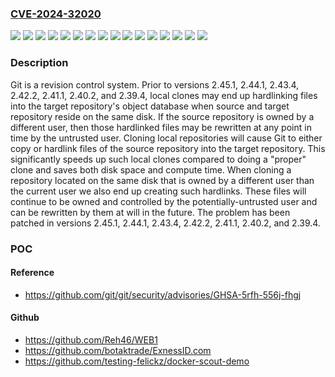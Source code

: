 ### [CVE-2024-32020](https://cve.mitre.org/cgi-bin/cvename.cgi?name=CVE-2024-32020)
![](https://img.shields.io/static/v1?label=Product&message=git&color=blue)
![](https://img.shields.io/static/v1?label=Version&message=%3C%202.39.4%20&color=brightgreen)
![](https://img.shields.io/static/v1?label=Version&message=%3D%202.41.0%20&color=brightgreen)
![](https://img.shields.io/static/v1?label=Version&message=%3D%202.44.0%20&color=brightgreen)
![](https://img.shields.io/static/v1?label=Version&message=%3D%202.45.0%20&color=brightgreen)
![](https://img.shields.io/static/v1?label=Version&message=%3E%3D%202.40.0%2C%20%3C%202.40.2%20&color=brightgreen)
![](https://img.shields.io/static/v1?label=Version&message=%3E%3D%202.42.0%2C%20%3C%202.42.2%20&color=brightgreen)
![](https://img.shields.io/static/v1?label=Version&message=%3E%3D%202.43.0%2C%20%3C%202.43.4%20&color=brightgreen)
![](https://img.shields.io/static/v1?label=Version&message=0%20&color=brightgreen)
![](https://img.shields.io/static/v1?label=Version&message=2.40.0%20&color=brightgreen)
![](https://img.shields.io/static/v1?label=Version&message=2.41.0%20&color=brightgreen)
![](https://img.shields.io/static/v1?label=Version&message=2.42.0%20&color=brightgreen)
![](https://img.shields.io/static/v1?label=Version&message=2.43%20&color=brightgreen)
![](https://img.shields.io/static/v1?label=Version&message=2.44.0%20&color=brightgreen)
![](https://img.shields.io/static/v1?label=Version&message=2.45.0%20&color=brightgreen)
![](https://img.shields.io/static/v1?label=Vulnerability&message=CWE-281%3A%20Improper%20Preservation%20of%20Permissions&color=brightgreen)

### Description

Git is a revision control system. Prior to versions 2.45.1, 2.44.1, 2.43.4, 2.42.2, 2.41.1, 2.40.2, and 2.39.4, local clones may end up hardlinking files into the target repository's object database when source and target repository reside on the same disk. If the source repository is owned by a different user, then those hardlinked files may be rewritten at any point in time by the untrusted user. Cloning local repositories will cause Git to either copy or hardlink files of the source repository into the target repository. This significantly speeds up such local clones compared to doing a "proper" clone and saves both disk space and compute time. When cloning a repository located on the same disk that is owned by a different user than the current user we also end up creating such hardlinks. These files will continue to be owned and controlled by the potentially-untrusted user and can be rewritten by them at will in the future. The problem has been patched in versions 2.45.1, 2.44.1, 2.43.4, 2.42.2, 2.41.1, 2.40.2, and 2.39.4.

### POC

#### Reference
- https://github.com/git/git/security/advisories/GHSA-5rfh-556j-fhgj

#### Github
- https://github.com/Reh46/WEB1
- https://github.com/botaktrade/ExnessID.com
- https://github.com/testing-felickz/docker-scout-demo

